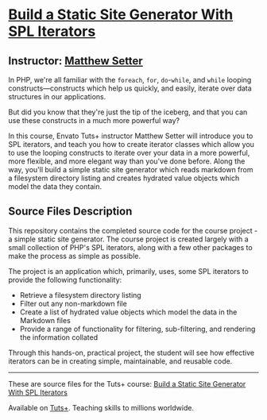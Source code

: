 # [Build a Static Site Generator With SPL Iterators][published url]
## Instructor: [Matthew Setter][instructor url]


In PHP, we're all familiar with the `foreach`, `for`, `do`-`while`, and `while` looping constructs—constructs which help us quickly, and easily, iterate over data structures in our applications.

But did you know that they're just the tip of the iceberg, and that you can use these constructs in a much more powerful way?

In this course, Envato Tuts+ instructor Matthew Setter will introduce you to SPL iterators, and teach you how to create iterator classes which allow you to use the looping constructs to iterate over your data in a more powerful, more flexible, and more elegant way than you've done before. Along the way, you'll build a simple static site generator which reads markdown from a filesystem directory listing and creates hydrated value objects which model the data they contain.


## Source Files Description

This repository contains the completed source code for the course project - a simple static site generator. The course project is created largely with a small collection of PHP's SPL iterators, along with a few other packages to make the process as simple as possible.

The project is an application which, primarily, uses, some SPL iterators to provide the following functionality:

- Retrieve a filesystem directory listing
- Filter out any non-markdown file
- Create a list of hydrated value objects which model the data in the Markdown files
- Provide a range of functionality for filtering, sub-filtering, and rendering the information collated

Through this hands-on, practical project, the student will see how effective iterators can be in creating simple, maintainable, and reusable code.


------

These are source files for the Tuts+ course: [Build a Static Site Generator With SPL Iterators][published url]

Available on [Tuts+](https://tutsplus.com). Teaching skills to millions worldwide.

[published url]: https://code.tutsplus.com/courses/build-a-static-site-generator-with-spl-iterators
[instructor url]: https://tutsplus.com/authors/matthew-setter
